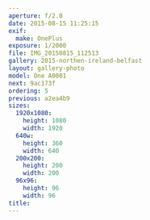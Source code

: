 ```yaml
---
aperture: f/2.0
date: 2015-08-15 11:25:15
exif:
  make: OnePlus
exposure: 1/2000
file: IMG_20150815_112513
gallery: 2015-northen-ireland-belfast
layout: gallery-photo
model: One A0001
next: 9ac173f
ordering: 5
previous: a2ea4b9
sizes:
  1920x1080:
    height: 1080
    width: 1920
  640w:
    height: 360
    width: 640
  200x200:
    height: 200
    width: 200
  96x96:
    height: 96
    width: 96
title: 
---
```

